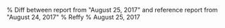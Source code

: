 % Diff between report from "August 25, 2017" and reference report from "August 24, 2017"
% Reffy
% August 25, 2017

